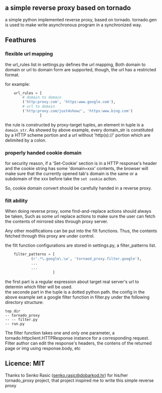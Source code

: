 ## a simple reverse proxy based on tornado
a simple python implemented reverse proxy, based on tornado.
tornado.gen is used to make write asynchronous program in a 
synchronized way.


## Feathures

### flexible url mapping

the url_rules list in settings.py defines the url mapping,
Both domain to domain or url to domain form are supported, 
though, the url has a restricted format.

for example:
```python
	url_rules = [
		# domain to domain
		('http:proxy.com', 'https:www.google.com'),
		# url to domain
		('http:proxy.com/just4show/', 'https:www.bing.com')
			    ]
```

the rule is constructed by proxy-target tuples, an element in tuple
is a `domain_str`. As showed by above example, every domain_str is
constituted by a HTTP scheme portion and a url without 'http(s)://'
portion which are delimited by a colon.


### properly handed cookie domain
for security reason, if a 'Set-Cookie' section is in a HTTP response's
header and the cookie string has some 'domain=xxx' contents, the browser
will make sure that the currently opened tab's domain is the same or a subdomain
of the xxx before take the `set cookie` action.

So, cookie domain convert should be carefully handed in a reverse proxy.


### filt ability
When doing reverse proxy, some find-and-replace actions should always be taken,
Such as some url replace actions to make sure the user can fetch the contents of 
mirrored sites through proxy server.

Any other modifications can be put into the filt functions. Thus, the contents fetched
through this proxy are under control.

the filt function configurations are stored in settings.py, a filter_patterns list.

```python
	filter_patterns = [
			(r'.*\.google\.\w', 'tornaod_proxy.filter.google'),
			...
			...
				      ]
```
the first part is a regular expression about target real server's url 
to determin which filter will be used.   
the seconde part in the tuple is a dotted python path.
the config in the above example set a google filter function in filter.py
 under the following directory structure:

	top_dir
	-- tornado_proxy
	-- -- filter.py
	-- run.py

The filter function takes one and only one parameter, a
tornado.httpclient.HTTPResponse instance for a corresponding request.
Filter author can edit the response's headers, the contens of the returned
page or img using response.body, etc

## Licence: MIT
Thanks to Senko Rasic (senko.rasic@dobarkod.hr) for his/her tornado_proxy project,
that project inspired me to write this simple reverse proxy

